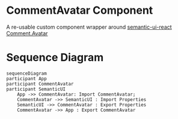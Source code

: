 # CommentAvatar Component

A re-usable custom component wrapper around [semantic-ui-react Comment.Avatar](https://react.semantic-ui.com/views/comment)

# Sequence Diagram

```mermaid
sequenceDiagram
participant App
participant CommentAvatar
participant SemanticUI
    App ->> CommentAvatar: Import CommentAvatar;
    CommentAvatar ->> SemanticUI : Import Properties
    SemanticUI ->> CommentAvatar : Export Properties
    CommentAvatar ->> App : Export CommentAvatar
```
